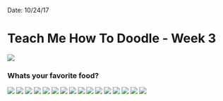 Date: 10/24/17


# Teach Me How To Doodle - Week 3

![](https://dl.dropboxusercontent.com/s/rogf3jb2gxbaep4/IMG_0767.JPG)

### Whats your favorite food?

![](https://dl.dropboxusercontent.com/s/0dlcktoeqhdpz8h/IMG_0009.JPG)
![](https://dl.dropboxusercontent.com/s/3yu9qymzdik53xh/IMG_0001.jpg)
![](https://dl.dropboxusercontent.com/s/cwcxfe2jm9p87sd/IMG_0002.JPG)
![](https://dl.dropboxusercontent.com/s/a0vxuqvp9br5fc6/IMG_0003.jpg)
![](https://dl.dropboxusercontent.com/s/m0h23muma5k678q/IMG_0004.jpg)
![](https://dl.dropboxusercontent.com/s/z8n9bsol1dvgk5e/IMG_0005.JPG)
![](https://dl.dropboxusercontent.com/s/6gb99lawhohqe5j/IMG_0006.JPG)
![](https://dl.dropboxusercontent.com/s/g2mam2n60neatxp/IMG_0007.JPG)
![](https://dl.dropboxusercontent.com/s/gsxb2noyitfp6ml/IMG_0008.JPG)
![](https://dl.dropboxusercontent.com/s/jkc8x5w5i7onf1r/IMG_0010.JPG)
![](https://dl.dropboxusercontent.com/s/09vff42clzj2u81/IMG_0011.JPG)
![](https://dl.dropboxusercontent.com/s/alafmur7l0ufaek/IMG_0012.JPG)
![](https://dl.dropboxusercontent.com/s/mhqrl1e0ix93u5z/IMG_0014.JPG)
![](https://dl.dropboxusercontent.com/s/7t7fl34reoji9tl/IMG_0016.JPG)
![](https://dl.dropboxusercontent.com/s/75dbmo2b0cj8kmq/IMG_0017.JPG)
![](https://dl.dropboxusercontent.com/s/yw8r99t7hilbo4u/FullSizeRender-1.JPG)
